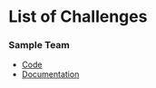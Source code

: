 # List of Challenges

### Sample Team

- [Code](complex_graph.ipynb)
- [Documentation](final_doc.md)
